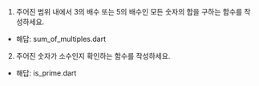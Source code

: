 1. 주어진 범위 내에서 3의 배수 또는 5의 배수인 모든 숫자의 합을 구하는 함수를 작성하세요.
- 해답: sum_of_multiples.dart

2. 주어진 숫자가 소수인지 확인하는 함수를 작성하세요.
- 해답: is_prime.dart
